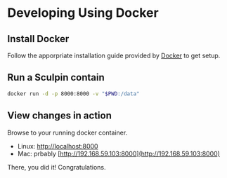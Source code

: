 # Developing Using Docker
## Install Docker
Follow the apporpriate installation guide provided by [Docker](https://docs.docker.com/installation/#installation) to get setup.

## Run a Sculpin contain

```sh
docker run -d -p 8000:8000 -v "$PWD:/data"
```

## View changes in action

Browse to your running docker container.

- Linux: [http://localhost:8000](http://localhost:8000)
- Mac: prbably [http://192.168.59.103:8000](http://192.168.59.103:8000)

There, you did it!  Congratulations.
